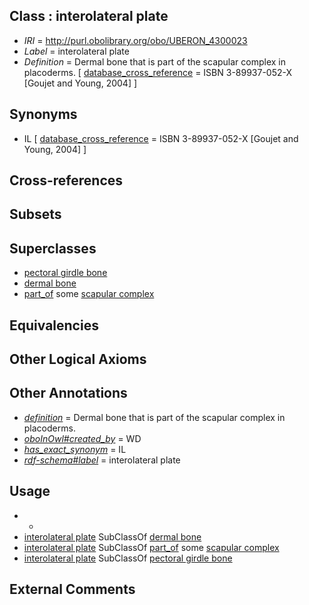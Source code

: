 
## Class : interolateral plate

 * *IRI* = http://purl.obolibrary.org/obo/UBERON_4300023
 * *Label* = interolateral plate
 * *Definition* = Dermal bone that is part of the scapular complex in placoderms. [ [database_cross_reference](../../ef/oboInOwl#hasDbXref.md) = ISBN 3-89937-052-X [Goujet and Young, 2004] ]

## Synonyms

 * IL [ [database_cross_reference](../../ef/oboInOwl#hasDbXref.md) = ISBN 3-89937-052-X [Goujet and Young, 2004] ]

## Cross-references


## Subsets


## Superclasses

 * [pectoral girdle bone](../../UBERON/29/UBERON_0007829.md)
 * [dermal bone](../../UBERON/07/UBERON_0008907.md)
 * [part_of](../../BFO/50/BFO_0000050.md) some [scapular complex](../../UBERON/71/UBERON_4000171.md)

## Equivalencies


## Other Logical Axioms


## Other Annotations

 * *[definition](../../IAO/15/IAO_0000115.md)* = Dermal bone that is part of the scapular complex in placoderms.
 * *[oboInOwl#created_by](../../oboInOwl#created/by/oboInOwl#created_by.md)* = WD
 * *[has_exact_synonym](../../ym/oboInOwl#hasExactSynonym.md)* = IL
 * *[rdf-schema#label](../../el/rdf-schema#label.md)* = interolateral plate

## Usage

 * -
 * [interolateral plate](../../UBERON/23/UBERON_4300023.md) SubClassOf [dermal bone](../../UBERON/07/UBERON_0008907.md)
 * [interolateral plate](../../UBERON/23/UBERON_4300023.md) SubClassOf [part_of](../../BFO/50/BFO_0000050.md) some [scapular complex](../../UBERON/71/UBERON_4000171.md)
 * [interolateral plate](../../UBERON/23/UBERON_4300023.md) SubClassOf [pectoral girdle bone](../../UBERON/29/UBERON_0007829.md)

## External Comments

